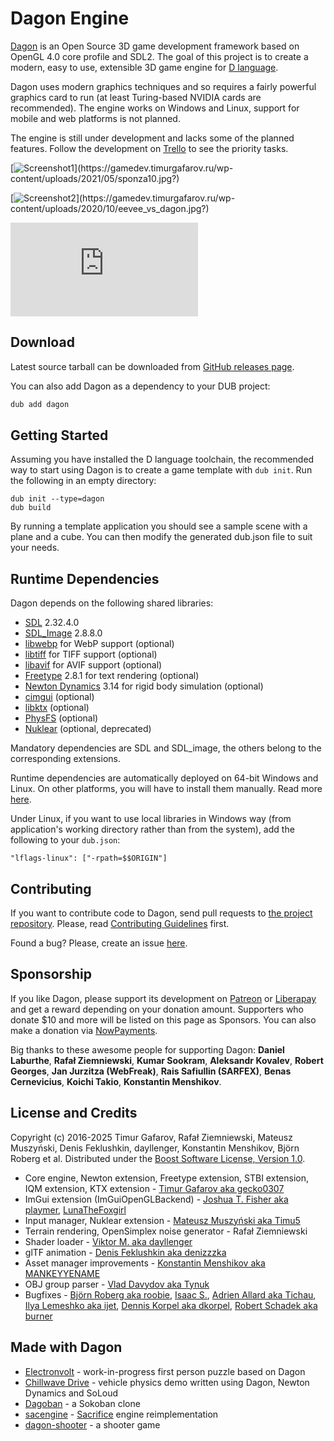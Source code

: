 # Dagon Engine

[Dagon](https://github.com/gecko0307/dagon) is an Open Source 3D game development framework based on OpenGL 4.0 core profile and SDL2. The goal of this project is to create a modern, easy to use, extensible 3D game engine for [D language](https://dlang.org/).

Dagon uses modern graphics techniques and so requires a fairly powerful graphics card to run (at least Turing-based NVIDIA cards are recommended). The engine works on Windows and Linux, support for mobile and web platforms is not planned.

The engine is still under development and lacks some of the planned features. Follow the development on [Trello](https://trello.com/b/4sDgRjZI/dagon-development-board) to see the priority tasks.

[![Screenshot1](https://gamedev.timurgafarov.ru/wp-content/uploads/2021/05/sponza10.jpg?)](https://gamedev.timurgafarov.ru/wp-content/uploads/2021/05/sponza10.jpg?)

[![Screenshot2](https://gamedev.timurgafarov.ru/wp-content/uploads/2020/10/eevee_vs_dagon.jpg?)](https://gamedev.timurgafarov.ru/wp-content/uploads/2020/10/eevee_vs_dagon.jpg?)

<div class="video-container">
    <iframe src="https://www.youtube.com/embed/iDF4shPofgU" title="YouTube video player" frameborder="0" allow="accelerometer; autoplay; clipboard-write; encrypted-media; gyroscope; picture-in-picture" allowfullscreen></iframe>
</div>

## Download

Latest source tarball can be downloaded from [GitHub releases page](https://github.com/gecko0307/dagon/releases).

You can also add Dagon as a dependency to your DUB project:

```bash
dub add dagon
```

## Getting Started

Assuming you have installed the D language toolchain, the recommended way to start using Dagon is to create a game template with `dub init`. Run the following in an empty directory:

```
dub init --type=dagon
dub build
```

By running a template application you should see a sample scene with a plane and a cube. You can then modify the generated dub.json file to suit your needs.

## Runtime Dependencies

Dagon depends on the following shared libraries:

* [SDL](https://www.libsdl.org) 2.32.4.0
* [SDL_Image](https://github.com/libsdl-org/SDL_image) 2.8.8.0
* [libwebp](https://chromium.googlesource.com/webm/libwebp) for WebP support (optional)
* [libtiff](https://libtiff.gitlab.io/libtiff/) for TIFF support (optional)
* [libavif](https://github.com/AOMediaCodec/libavif) for AVIF support (optional)
* [Freetype](https://www.freetype.org) 2.8.1 for text rendering (optional)
* [Newton Dynamics](https://github.com/MADEAPPS/newton-dynamics) 3.14 for rigid body simulation (optional)
* [cimgui](https://github.com/cimgui/cimgui) (optional)
* [libktx](https://github.com/KhronosGroup/KTX-Software) (optional)
* [PhysFS](https://github.com/icculus/physfs) (optional)
* [Nuklear](https://github.com/Immediate-Mode-UI/Nuklear) (optional, deprecated)

Mandatory dependencies are SDL and SDL_image, the others belong to the corresponding extensions.

Runtime dependencies are automatically deployed on 64-bit Windows and Linux. On other platforms, you will have to install them manually. Read more [here](https://github.com/gecko0307/dagon/blob/master/doc/Runtime%20Dependencies.md).

Under Linux, if you want to use local libraries in Windows way (from application's working directory rather than from the system), add the following to your `dub.json`:

```
"lflags-linux": ["-rpath=$$ORIGIN"]
```

## Contributing

If you want to contribute code to Dagon, send pull requests to [the project repository](https://github.com/gecko0307/dagon). Please, read [Contributing Guidelines](?p=contributing_guidelines) first.

Found a bug? Please, create an issue [here](https://github.com/gecko0307/dagon/issues).

## Sponsorship

If you like Dagon, please support its development on [Patreon](https://www.patreon.com/gecko0307) or [Liberapay](https://liberapay.com/gecko0307) and get a reward depending on your donation amount. Supporters who donate $10 and more will be listed on this page as Sponsors. You can also make a donation via [NowPayments](https://nowpayments.io/donation?api_key=EAAJMMS-8Z643SJ-K5Z4V2Q-Z31626N).

Big thanks to these awesome people for supporting Dagon: **Daniel Laburthe**, **Rafał Ziemniewski**, **Kumar Sookram**, **Aleksandr Kovalev**, **Robert Georges**, **Jan Jurzitza (WebFreak)**, **Rais Safiullin (SARFEX)**, **Benas Cernevicius**, **Koichi Takio**, **Konstantin Menshikov**.

## License and Credits

Copyright (c) 2016-2025 Timur Gafarov, Rafał Ziemniewski, Mateusz Muszyński, Denis Feklushkin, dayllenger, Konstantin Menshikov, Björn Roberg et al. Distributed under the [Boost Software License, Version 1.0](https://www.boost.org/LICENSE_1_0.txt).

* Core engine, Newton extension, Freetype extension, STBI extension, IQM extension, KTX extension - [Timur Gafarov aka gecko0307](https://github.com/gecko0307)
* ImGui extension (ImGuiOpenGLBackend) - [Joshua T. Fisher aka playmer](https://github.com/playmer), [LunaTheFoxgirl](https://github.com/LunaTheFoxgirl)
* Input manager, Nuklear extension - [Mateusz Muszyński aka Timu5](https://github.com/Timu5)
* Terrain rendering, OpenSimplex noise generator - Rafał Ziemniewski
* Shader loader - [Viktor M. aka dayllenger](https://github.com/dayllenger)
* glTF animation - [Denis Feklushkin aka denizzzka](https://github.com/denizzzka)
* Asset manager improvements - [Konstantin Menshikov aka MANKEYYENAME](https://github.com/MANKEYYENAME)
* OBJ group parser - [Vlad Davydov aka Tynuk](https://github.com/Tynukua)
* Bugfixes - [Björn Roberg aka roobie](https://github.com/roobie), [Isaac S.](https://github.com/isaacs-dev), [Adrien Allard aka Tichau](https://github.com/Tichau), [Ilya Lemeshko aka ijet](https://github.com/my-ijet), [Dennis Korpel aka dkorpel](https://github.com/dkorpel), [Robert Schadek aka burner](https://github.com/burner)

## Made with Dagon

* [Electronvolt](https://github.com/gecko0307/electronvolt) - work-in-progress first person puzzle based on Dagon
* [Chillwave Drive](https://github.com/gecko0307/chillwavedrive) - vehicle physics demo written using Dagon, Newton Dynamics and SoLoud
* [Dagoban](https://github.com/Timu5/dagoban) - a Sokoban clone
* [sacengine](https://github.com/tg-2/sacengine) - [Sacrifice](https://en.wikipedia.org/wiki/Sacrifice_(video_game)) engine reimplementation
* [dagon-shooter](https://github.com/aferust/dagon-shooter) - a shooter game
